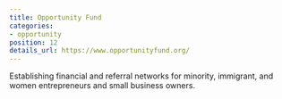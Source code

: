 ```yaml
---
title: Opportunity Fund
categories:
- opportunity
position: 12
details_url: https://www.opportunityfund.org/
---
```


Establishing financial and referral networks for minority, immigrant, and women entrepreneurs and small business owners.

